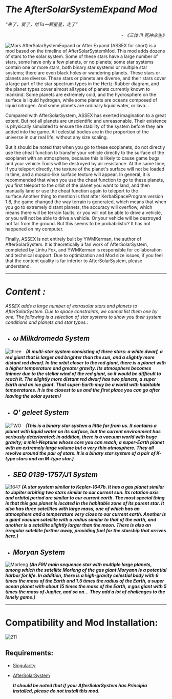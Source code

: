# _The AfterSolarSystemExpand Mod_


_“来了，爱了，给Ta一颗星星，走了”_
_<p align="right">- 《三体 III 死神永生》 </p>_

![Mars](https://github.com/user-attachments/assets/bcb82aa6-28a4-4bd3-b5e7-69a6e772a9ab)
AfterSolarSystemExpand or After Expand (ASSEX for short) is a mod based on the timeline of AfterSolarSystemMod. This mod adds dozens of stars to the solar system. Some of these stars have a large number of stars, some have only a few planets, or no planets; some star systems contain one or more stars, both binary star systems or multiple star systems; there are even black holes or wandering planets. These stars or planets are diverse. These stars or planets are diverse, and their stars cover a large part of the star spectrum types in the Hertz-Rubber diagram, and the planet types cover almost all types of planets currently known to mankind. Some planets are extremely cold, and the hydrosphere on the surface is liquid hydrogen, while some planets are oceans composed of liquid nitrogen. And some planets are ordinary liquid water, or lava... 

Compared with AfterSolarSystem, ASSEX has exerted imagination to a great extent. But not all planets are unscientific and unreasonable. Their existence is physically simulated to ensure the stability of the system before they are added into the game. All celestial bodies are in the proportion of the universe in our real life, without any size scaling.

But it should be noted that when you go to these exoplanets, do not directly use the cheat function to transfer your vehicle directly to the surface of the exoplanet with an atmosphere, because this is likely to cause game bugs and your vehicle Tools will be destroyed by air resistance. At the same time, if you teleport directly, the texture of the planet's surface will not be loaded in time, and a mosaic-like surface texture will appear. In general, it is recommended that when you use the cheat function to go to these planets, you first teleport to the orbit of the planet you want to land, and then manually land or use the cheat function again to teleport to the surface.Another thing to mention is that after KerbalSpaceProgram version 1.8, the game changed the way terrain is generated, which means that when you go to extremely distant planets, the accuracy will overflow, which means there will be terrain faults, or you will not be able to drive a vehicle, or you will not be able to drive a vehicle. Or your vehicle will be destroyed not far from the ground. But this seems to be probabilistic? It has not happened on my computer.

Finally, ASSEX is not entirely built by YWMKerman, the author of AfterSolarSystem. It is theoretically a fan work of AfterSolarSystem, completed by Linhu Fox, and YWMKerman is responsible for collaboration and technical support. Due to optimization and Mod size issues, if you feel that the content quality is far inferior to AfterSolarSystem, please understand.

***

# _***Content :***_
_ASSEX adds a large number of extrasolar stars and planets to AfterSolarSystem. Due to space constraints, we cannot list them one by one. The following is a selection of star systems to show you their system conditions and planets and star types.:_


- ## ***ω Milkdromeda System***
![three](https://github.com/user-attachments/assets/48a24d4c-5d5d-46f6-99eb-d99f8e69fba7)
  _**（A multi-star system consisting of three stars: a white dwarf, a red giant that is larger and brighter than the sun, and a slightly more distant red dwarf. In the orbit closer to the red giant, there is a planet with a higher temperature and greater gravity. Its atmosphere becomes thinner due to the stellar wind of the red giant, so it would be difficult to reach it. The slightly more distant red dwarf has two planets, a super Earth and an ice giant. That super-Earth may be a world with habitable temperatures. It is the closest to us and the first place you can go after leaving the solar system）**_


  - ## ***Q' geleet System***
![TWO](https://github.com/user-attachments/assets/7f14685c-d051-478f-a1c6-7aaa8ad5184f)
  _**（This is a binary star system a little far from us. It contains a planet with liquid water on its surface, but the current environment has seriously deteriorated; in addition, there is a vacuum world with huge gravity; a mini-Neptune whose core you can reach; a super-Earth planet with an extremely large volume but a very thin atmosphere. They all revolve around the pair of stars. It is a binary star system of a pair of K-type stars and an M-type star.)**_



  - ## ***SEQ 0139-1757/J1 System***
![1647](https://github.com/user-attachments/assets/7ebd2931-bc1a-49e5-bb7a-4ba31f0991ca)
_**(A star system similar to Kepler-1647b. It has a gas planet similar to Jupiter orbiting two stars similar to our current sun. Its rotation axis and orbital period are similar to our current earth. The most special thing is that this gas planet is located in the habitable zone of its parent star. It also has three satellites with large mass, one of which has an atmosphere and a temperature very close to our current earth. Another is a giant vacuum satellite with a radius similar to that of the earth, and another is a satellite slightly larger than the moon. There is also an irregular satellite farther away, providing fuel for the starship that arrives here.)**_
    
 - ## ***Moryan System***
![Morleng](https://github.com/user-attachments/assets/32739edf-b194-40b3-b299-fc5008fa4d7a)
_**(An F9V main sequence star with multiple large planets, among which the satellite Morleng of the gas giant Moryann is a potential harbor for life. In addition, there is a high-gravity celestial body with 6 times the mass of the Earth and 1.5 times the radius of the Earth, a super ocean planet with about 15 times the mass of the Earth, a gas giant with 5 times the mass of Jupiter, and so on... They add a lot of challenges to the lonely game.)**_


***
# Compatibility and  Mod Installation:
![211](https://github.com/user-attachments/assets/fbc4acc4-3dcb-4d46-94fd-dde88811002e)
## **Requirements:**
- [Singularity](https://github.com/LGhassen/Singularity/releases)
- [AfterSolarSystem](https://github.com/YWMKerman/AfterSolarSystem/releases)

  _**It should be noted that if your AfterSolarSystem has Principia installed, please do not install this mod.**_





